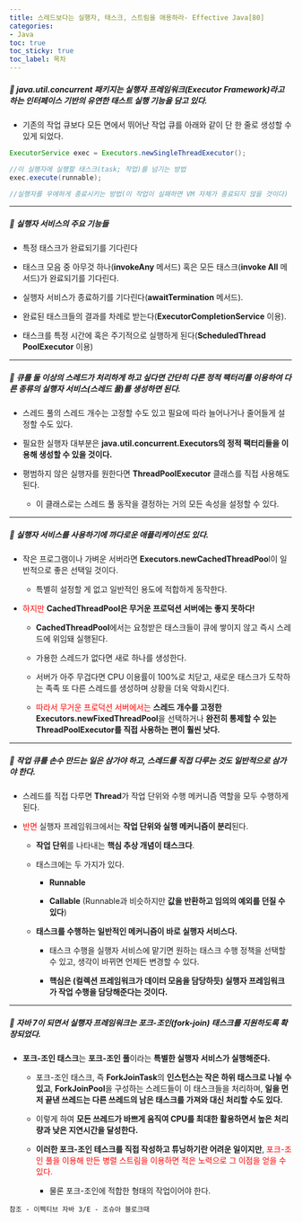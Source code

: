```yaml
---
title: 스레드보다는 실행자, 태스크, 스트림을 애용하라- Effective Java[80]
categories:
- Java
toc: true
toc_sticky: true
toc_label: 목차
---
```




##### 🔗  java.util.concurrent 패키지는 실행자 프레임워크(Executor Framework)라고 하는 인터페이스 기반의 유연한 태스트 실행 기능을 담고 있다.

* 기존의 작업 큐보다 모든 면에서 뛰어난 작업 큐를 아래와 같이 단 한 줄로 생성할 수 있게 되었다.

```java
ExecutorService exec = Executors.newSingleThreadExecutor();

//이 실행자에 실행할 태스크(task; 작업)를 넘기는 방법
exec.execute(runnable);

//실행자를 우에하게 종료시키는 방법(이 작업이 실패하면 VM 자체가 종료되지 않을 것이다)
```



<hr>



##### 💎 실행자 서비스의 주요 기능들

* 특정 태스크가 완료되기를 기다린다



* 태스크 모음 중 아무것 하나(**invokeAny** 메서드) 혹은 모든 태스크(**invoke All** 메서드)가 완료되기를 기다린다.



* 실행자 서비스가 종료하기를 기다린다(**awaitTermination** 메서드).



* 완료된 태스크들의 결과를 차례로 받는다(**ExecutorCompletionService** 이용).



* 태스크를 특정 시간에 혹은 주기적으로 실행하게 된다(**ScheduledThread** **PoolExecutor** 이용)





<hr>



##### 💎 큐를 둘 이상의 스레드가 처리하게 하고 싶다면 간단히 다른 정적 팩터리를 이용하여 다른 종류의 실행자 서비스(스레드 풀)를 생성하면 된다.

* 스레드 풀의 스레드 개수는 고정할 수도 있고 필요에 따라 늘어나거나 줄어들게 설정할 수도 있다.



* 필요한 실행자 대부분은 **java.util.concurrent.Executors의 정적 팩터리들을 이용해 생성할 수 있을 것이다.**



* 평범하지 않은 실행자를 원한다면 **ThreadPoolExecutor** 클래스를 직접 사용해도 된다.
  * 이 클래스로는 스레드 풀 동작을 결정하는 거의 모든 속성을 설정할 수 있다.



<hr>



##### 💎 실행자 서비스를 사용하기에 까다로운 애플리케이션도 있다.

* 작은 프로그램이나 가벼운 서버라면 **Executors.newCachedThreadPoo**l이 일반적으로 좋은 선택일 것이다.
  * 특별히 설정할 게 없고 일반적인 용도에 적합하게 동작한다.



* <span style="color:red;">하지만</span> **CachedThreadPool은 무거운 프로덕션 서버에는 좋지 못하다!**

  * **CachedThreadPool**에서는 요청받은 태스크들이 큐에 쌓이지 않고 즉시 스레드에 위임돼 실행된다.

  

  * 가용한 스레드가 없다면 새로 하나를 생성한다.

  

  * 서버가 아주 무겁다면 CPU 이용률이 100%로 치닫고, 새로운 태스크가 도착하는 족족 또 다른 스레드를 생성하며 상황을 더욱 악화시킨다.

  

  * <span style="color:red;">따라서 무거운 프로덕션 서버에서는</span> **스레드 개수를 고정한 Executors.newFixedThreadPool**을 선택하거나 **완전히 통제할 수 있는 ThreadPoolExecutor를 직접 사용하는 편이 훨씬 낫다.**



<hr>



##### 💎 작업 큐를 손수 만드는 일은 삼가야 하고, 스레드를 직접 다루는 것도 일반적으로 삼가야 한다.

* 스레드를 직접 다루면 **Thread**가 작업 단위와 수행 메커니즘 역할을 모두 수행하게 된다.



* <span style="color:red;">반면</span> 실행자 프레임워크에서는 **작업 단위와 실행 메커니즘이 분리**된다.

  * **작업 단위**를 나타내는 **핵심 추상 개념이 태스크다**.

  

  * 태스크에는 두 가지가 있다.

    * **Runnable**

    

    * **Callable** (Runnable과 비슷하지만 **값을 반환하고 임의의 예외를 던질 수 있다**)

    

  * **태스크를 수행하는 일반적인 메커니즘이 바로 실행자 서비스다.**

    * 태스크 수행을 실행자 서비스에 맡기면 원하는 태스크 수행 정책을 선택할 수 있고, 생각이 바뀌면 언제든 변경할 수 있다.

    

    * **핵심은 (컬렉션 프레임워크가 데이터 모음을 담당하듯) 실행자 프레임워크가 작업 수행을 담당해준다는 것이다.**



<hr>



##### 💎 자바 7이 되면서 실행자 프레임워크는 포크-조인(fork-join) 태스크를 지원하도록 확장되었다.

* **포크-조인 태스크**는 **포크-조인 풀**이라는 **특별한 실행자 서비스가 실행해준다.**

  * 포크-조인 태스크, 즉 **ForkJoinTask**의 **인스턴스는 작은 하위 태스크로 나뉠 수 있고**, **ForkJoinPool**을 구성하는 스레드들이 이 태스크들을 처리하며, **일을 먼저 끝낸 쓰레드는 다른 쓰레드의 남은 태스크를 가져와 대신 처리할 수도 있다.**

  

  * 이렇게 하여 **모든 쓰레드가 바쁘게 움직여 CPU를 최대한 활용하면서 높은 처리량과 낮은 지연시간을 달성한다.**

  

  * **이러한 포크-조인 테스크를 직접 작성하고 튜닝하기란 어려운 일이지만**, <span style="color:red;">포크-조인 풀을 이용해 만든 병렬 스트림을 이용하면 적은 노력으로 그 이점을 얻을 수 있다.</span>
    * 물론 포크-조인에 적합한 형태의 작업이어야 한다.






```
참조 - 이펙티브 자바 3/E - 조슈아 블로크때
```

